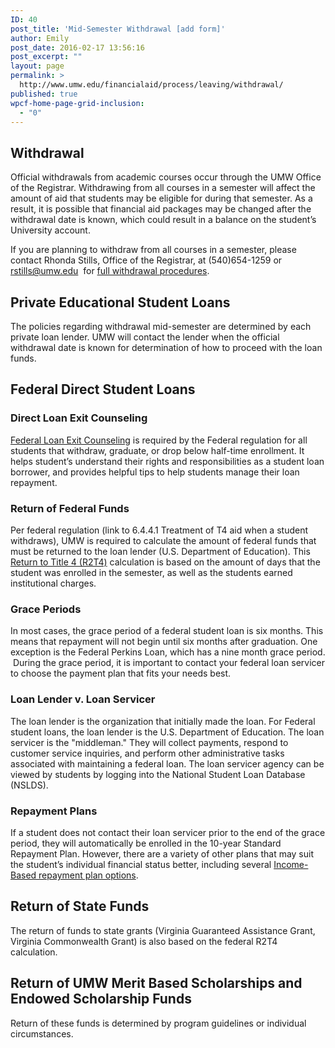 ```yaml
---
ID: 40
post_title: 'Mid-Semester Withdrawal [add form]'
author: Emily
post_date: 2016-02-17 13:56:16
post_excerpt: ""
layout: page
permalink: >
  http://www.umw.edu/financialaid/process/leaving/withdrawal/
published: true
wpcf-home-page-grid-inclusion:
  - "0"
---
```

<h2>Withdrawal</h2>
Official withdrawals from academic courses occur through the UMW Office of the Registrar. Withdrawing from all courses in a semester will affect the amount of aid that students may be eligible for during that semester. As a result, it is possible that financial aid packages may be changed after the withdrawal date is known, which could result in a balance on the student’s University account.

If you are planning to withdraw from all courses in a semester, please contact Rhonda Stills, Office of the Registrar, at (540)654-1259 or <a href="mailto:rstills@umw.edu">rstills@umw.edu</a>  for <a href="http://academics.umw.edu/registrar/ferpa-policies-procedures-services/withdrawal-procedures/">full withdrawal procedures</a>.
<h2>Private Educational Student Loans</h2>
The policies regarding withdrawal mid-semester are determined by each private loan lender. UMW will contact the lender when the official withdrawal date is known for determination of how to proceed with the loan funds.
<h2>Federal Direct Student Loans</h2>
<h3>Direct Loan Exit Counseling</h3>
<a href="http://www.umw.edu/financialaid/types/loans/exit-counseling/">Federal Loan Exit Counseling</a> is required by the Federal regulation for all students that withdraw, graduate, or drop below half-time enrollment. It helps student’s understand their rights and responsibilities as a student loan borrower, and provides helpful tips to help students manage their loan repayment.
<h3>Return of Federal Funds</h3>
Per federal regulation (link to 6.4.4.1 Treatment of T4 aid when a student withdraws), UMW is required to calculate the amount of federal funds that must be returned to the loan lender (U.S. Department of Education). This <a href="http://www.umw.edu/financialaid/leaving/return-of-funds/">Return to Title 4 (R2T4)</a> calculation is based on the amount of days that the student was enrolled in the semester, as well as the students earned institutional charges.
<h3>Grace Periods</h3>
In most cases, the grace period of a federal student loan is six months. This means that repayment will not begin until six months after graduation. One exception is the Federal Perkins Loan, which has a nine month grace period.  During the grace period, it is important to contact your federal loan servicer to choose the payment plan that fits your needs best.
<h3>Loan Lender v. Loan Servicer</h3>
The loan lender is the organization that initially made the loan. For Federal student loans, the loan lender is the U.S. Department of Education. The loan servicer is the "middleman." They will collect payments, respond to customer service inquiries, and perform other administrative tasks associated with maintaining a federal loan. The loan servicer agency can be viewed by students by logging into the National Student Loan Database (NSLDS).
<h3>Repayment Plans</h3>
If a student does not contact their loan servicer prior to the end of the grace period, they will automatically be enrolled in the 10-year Standard Repayment Plan. However, there are a variety of other plans that may suit the student’s individual financial status better, including several <a href="https://studentaid.ed.gov/sa/repay-loans/understand/plans">Income-Based repayment plan options</a>.
<h2>Return of State Funds</h2>
The return of funds to state grants (Virginia Guaranteed Assistance Grant, Virginia Commonwealth Grant) is also based on the federal R2T4 calculation.
<h2>Return of UMW Merit Based Scholarships and Endowed Scholarship Funds</h2>
Return of these funds is determined by program guidelines or individual circumstances.